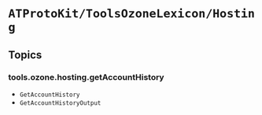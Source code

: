 # ``ATProtoKit/ToolsOzoneLexicon/Hosting``

## Topics

### tools.ozone.hosting.getAccountHistory

- ``GetAccountHistory``
- ``GetAccountHistoryOutput``
